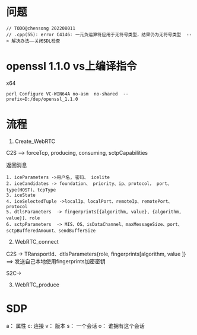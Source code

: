 # 问题


```
// TODO@chensong 202208011  
// .cpp(55): error C4146: 一元负运算符应用于无符号类型，结果仍为无符号类型  --> 解决办法——关闭SDL检查
```

# openssl 1.1.0 vs上编译指令


x64

```
perl Configure VC-WIN64A no-asm  no-shared  --prefix=D:/dep/openssl_1.1.0
```


# 流程

1. Create_WebRTC

C2S --> forceTcp, producing, consuming, sctpCapabilities 


返回消息

	1. iceParameters ->用户名, 密码、 icelite
	2. iceCandidates -> foundation、 priority、ip、protocol， port、type(HOST)、tcpType
    3. iceState
	4. iceSelectedTuple ->localIp、localPort、remoteIp、remotePort、protocol
	5. dtlsParameters  -> fingerprints[{algorithm, value}, {algorithm, value}]、role
	6. sctpParameters  -> MIS、OS、isDataChannel、maxMessageSize、port、sctpBufferedAmount、sendBufferSize



2. WebRTC_connect

C2S -> TRansportId、dtlsParameters{role, fingerprints[algorithm, value ]} ==> 发送自己本地使用fingerprints加密密钥


S2C->


3. WebRTC_produce


# SDP

a： 属性
c: 连接
v： 版本
s： 一个会话
o： 谁拥有这个会话

